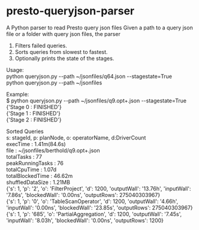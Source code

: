 # presto-queryjson-parser
A Python parser to read Presto query json files
Given a path to a query json file or a folder with query json files, the parser
1) Filters failed queries.
2) Sorts queries from slowest to fastest.
3) Optionally prints the state of the stages.

Usage:  
python queryjson.py --path ~/jsonfiles/q64.json --stagestate=True  
python queryjson.py --path ~/jsonfiles  

Example:  
$ python queryjson.py --path ~/jsonfiles/q9.opt+.json --stagestate=True  
{'Stage 0 : FINISHED'}  
{'Stage 1 : FINISHED'}  
{'Stage 2 : FINISHED'}  
  
Sorted Queries  
s: stageId, p: planNode, o: operatorName, d:DriverCount  
execTime : 1.41m(84.6s)  
file : ~/jsonfiles/berthold/q9.opt+.json  
totalTasks : 77  
peakRunningTasks : 76  
totalCpuTime : 1.07d  
totalBlockedTime : 46.62m  
shuffledDataSize : 1.21MB  
{'s': 1, 'p': '2', 'o': 'FilterProject', 'd': 1200, 'outputWall': '13.76h', 'inputWall': '7.86s', 'blockedWall': '0.00ns', 'outputRows': 275040303967}  
{'s': 1, 'p': '0', 'o': 'TableScanOperator', 'd': 1200, 'outputWall': '4.66h', 'inputWall': '0.00ns', 'blockedWall': '23.85s', 'outputRows': 275040303967}  
{'s': 1, 'p': '685', 'o': 'PartialAggregation', 'd': 1200, 'outputWall': '7.45s', 'inputWall': '8.03h', 'blockedWall': '0.00ns', 'outputRows': 1200} 
